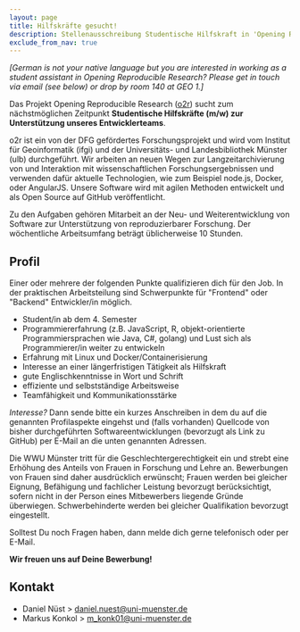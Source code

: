 ```yaml
---
layout: page
title: Hilfskräfte gesucht!
description: Stellenausschreibung Studentische Hilfskraft in 'Opening Reproducible Research'
exclude_from_nav: true
---
```


_[German is not your native language but you are interested in working as a student assistant in Opening Reproducible Research? Please get in touch via email (see below) or drop by room 140 at GEO 1.]_

Das Projekt Opening Reproducible Research ([o2r](http://o2r.info)) sucht zum nächstmöglichen Zeitpunkt **Studentische Hilfskräfte (m/w) zur Unterstützung unseres Entwicklerteams**.

o2r ist ein von der DFG gefördertes Forschungsprojekt und wird vom Institut für Geoinformatik (ifgi) und der Universitäts- und Landesbibliothek Münster (ulb) durchgeführt. Wir arbeiten an neuen Wegen zur Langzeitarchivierung von und Interaktion mit wissenschaftlichen Forschungsergebnissen und verwenden dafür aktuelle Technologien, wie zum Beispiel node.js, Docker, oder AngularJS. Unsere Software wird mit agilen Methoden entwickelt und als Open Source auf GitHub veröffentlicht.

Zu den Aufgaben gehören Mitarbeit an der Neu- und Weiterentwicklung von Software zur Unterstützung von reproduzierbarer Forschung. Der wöchentliche Arbeitsumfang beträgt üblicherweise 10 Stunden.

## Profil
Einer oder mehrere der folgenden Punkte qualifizieren dich für den Job. In der praktischen Arbeitsteilung sind Schwerpunkte für "Frontend" oder "Backend" Entwickler/in möglich.

- Student/in ab dem 4. Semester
- Programmiererfahrung (z.B. JavaScript, R, objekt-orientierte Programmiersprachen wie Java, C#, golang) und Lust sich als Programmierer/in weiter zu entwickeln
- Erfahrung mit Linux und Docker/Containerisierung
- Interesse an einer längerfristigen Tätigkeit als Hilfskraft
- gute Englischkenntnisse in Wort und Schrift
- effiziente und selbstständige Arbeitsweise
- Teamfähigkeit und Kommunikationsstärke

_Interesse?_ Dann sende bitte ein kurzes Anschreiben in dem du auf die genannten Profilaspekte eingehst und (falls vorhanden) Quellcode von bisher durchgeführten Softwareentwicklungen (bevorzugt als Link zu GitHub) per E-Mail an die unten genannten Adressen. 

Die WWU Münster tritt für die Geschlechtergerechtigkeit ein und strebt eine Erhöhung des Anteils von Frauen in Forschung und Lehre an. Bewerbungen von Frauen sind daher ausdrücklich erwünscht; Frau­en werden bei gleicher Eignung, Befähigung und fachlicher Leistung bevorzugt berücksichtigt, sofern nicht in der Person eines Mitbewerbers liegende Gründe überwiegen. Schwerbehinderte werden bei gleicher Qualifikation bevorzugt eingestellt.

Solltest Du noch Fragen haben, dann melde dich gerne telefonisch oder per E-Mail.

**Wir freuen uns auf Deine Bewerbung!**

## Kontakt
- Daniel Nüst > daniel.nuest@uni-muenster.de
- Markus Konkol > m_konk01@uni-muenster.de

